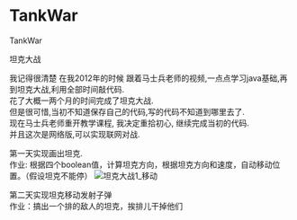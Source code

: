 # TankWar
TankWar 

坦克大战 
 
我记得很清楚 在我2012年的时候 跟着马士兵老师的视频,一点点学习java基础,再到坦克大战,利用全部时间敲代码.  
花了大概一两个月的时间完成了坦克大战.  
但是很可惜,当初不知道保存自己的代码,写的代码不知道到哪里去了.  
现在马士兵老师重开教学课程, 我决定重拾初心, 继续完成当初的代码.   
并且这次是网络版,可以实现联网对战.  


第一天实现画出坦克.  
作业: 根据四个boolean值，计算坦克方向，根据坦克方向和速度，自动移动位置。（假设坦克不能停）
![坦克大战1_移动](https://ws4.sinaimg.cn/large/958c5b69ly1g2iqju2czqg20m90fm74j.gif)


第二天实现坦克移动发射子弹  
作业：搞出一个排的敌人的坦克，挨排儿干掉他们

